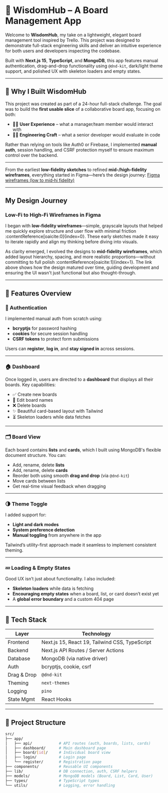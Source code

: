 # 🧠 WisdomHub – A Board Management App

Welcome to **WisdomHub**, my take on a lightweight, elegant board management tool inspired by Trello. This project was designed to demonstrate full-stack engineering skills and deliver an intuitive experience for both users and developers inspecting the codebase.

Built with **Next.js 15**, **TypeScript**, and **MongoDB**, this app features manual authentication, drag-and-drop functionality using `@dnd-kit`, dark/light theme support, and polished UX with skeleton loaders and empty states.

---

## 🚀 Why I Built WisdomHub

This project was created as part of a 24-hour full-stack challenge. The goal was to build the **first usable slice** of a collaborative board app, focusing on both:

- 👩‍💼 **User Experience** – what a manager/team member would interact with
- 👨‍💻 **Engineering Craft** – what a senior developer would evaluate in code

Rather than relying on tools like Auth0 or Firebase, I implemented **manual auth**, session handling, and CSRF protection myself to ensure maximum control over the backend.

---

From the earliest **low-fidelity sketches** to refined **mid-/high-fidelity wireframes**, everything started in Figma—here’s the design journey:
[Figma wireframes (low to mid‑hi fidelity)](https://www.figma.com/design/OtTMPA3QKOmArcjhu48Tb6/BoardHub?node-id=0-1&m=dev&t=kFsfVhuG3nOXEpmb-1)

---

##  My Design Journey

###  Low-Fi to High-Fi Wireframes in Figma
I began with **low-fidelity wireframes**—simple, grayscale layouts that helped me quickly explore structure and user flow with minimal friction :contentReference[oaicite:0]{index=0}. These early sketches made it easy to iterate rapidly and align my thinking before diving into visuals.

As clarity emerged, I evolved the designs to **mid-fidelity wireframes**, which added layout hierarchy, spacing, and more realistic proportions—without committing to full polish :contentReference[oaicite:1]{index=1}. The link above shows how the design matured over time, guiding development and ensuring the UI wasn't just functional but also thought-through.

---

## 🔧 Features Overview

### 🔐 Authentication
I implemented manual auth from scratch using:
- **bcryptjs** for password hashing
- **cookies** for secure session handling
- **CSRF tokens** to protect form submissions

Users can **register**, **log in**, and **stay signed in** across sessions.

---

### 🏠 Dashboard
Once logged in, users are directed to a **dashboard** that displays all their boards. Key capabilities:
- ✅ Create new boards
- 📝 Edit board names
- ❌ Delete boards
- ✨ Beautiful card-based layout with Tailwind
- ⏳ Skeleton loaders while data fetches

---

### 🗂 Board View
Each board contains **lists** and **cards**, which I built using MongoDB's flexible document structure. You can:
- Add, rename, delete **lists**
- Add, rename, delete **cards**
- Reorder both using smooth **drag and drop** (via `@dnd-kit`)
- Move cards between lists
- Get real-time visual feedback when dragging

---

### 🌗 Theme Toggle
I added support for:
- **Light and dark modes**
- **System preference detection**
- **Manual toggling** from anywhere in the app

Tailwind’s utility-first approach made it seamless to implement consistent theming.

---

### 💤 Loading & Empty States
Good UX isn’t just about functionality. I also included:
- **Skeleton loaders** while data is fetching
- **Encouraging empty states** when a board, list, or card doesn’t exist yet
- A **global error boundary** and a custom 404 page

---

## 🧱 Tech Stack

| Layer         | Technology           |
|---------------|----------------------|
| Frontend      | Next.js 15, React 19, Tailwind CSS, TypeScript |
| Backend       | Next.js API Routes / Server Actions |
| Database      | MongoDB (via native driver) |
| Auth          | bcryptjs, cookie, csrf |
| Drag & Drop   | `@dnd-kit` |
| Theming       | `next-themes` |
| Logging       | `pino` |
| State Mgmt    | React Hooks |

---

## 📁 Project Structure

```bash
src/
├── app/
│   ├── api/            # API routes (auth, boards, lists, cards)
│   ├── dashboard/      # Main dashboard page
│   ├── board/[id]/     # Individual board view
│   ├── login/          # Login page
│   └── register/       # Registration page
├── components/         # Reusable UI components
├── lib/                # DB connection, auth, CSRF helpers
├── models/             # MongoDB models (Board, List, Card, User)
├── types/              # TypeScript types
└── utils/              # Logging, error handling
